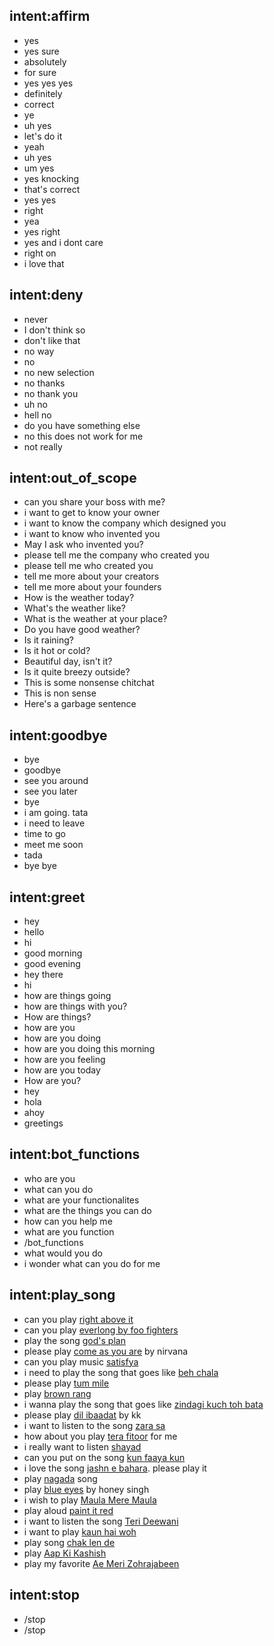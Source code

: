 
## intent:affirm
- yes
- yes sure
- absolutely
- for sure
- yes yes yes
- definitely
- correct
- ye
- uh yes
- let's do it
- yeah
- uh yes
- um yes
- yes knocking
- that's correct
- yes yes
- right
- yea
- yes right
- yes and i dont care
- right on
- i love that

## intent:deny
- never
- I don't think so
- don't like that
- no way
- no
- no new selection
- no thanks
- no thank you
- uh no
- hell no
- do you have something else
- no this does not work for me
- not really

## intent:out_of_scope
- can you share your boss with me?
- i want to get to know your owner
- i want to know the company which designed you
- i want to know who invented you
- May I ask who invented you?
- please tell me the company who created you
- please tell me who created you
- tell me more about your creators
- tell me more about your founders
- How is the weather today?
- What's the weather like?
- What is the weather at your place?
- Do you have good weather?
- Is it raining?
- Is it hot or cold?
- Beautiful day, isn't it?
- Is it quite breezy outside?
- This is some nonsense chitchat
- This is non sense
- Here's a garbage sentence

## intent:goodbye
- bye
- goodbye
- see you around
- see you later
- bye
- i am going. tata
- i need to leave
- time to go
- meet me soon
- tada
- bye bye

## intent:greet
- hey
- hello
- hi
- good morning
- good evening
- hey there
- hi
- how are things going
- how are things with you?
- How are things?
- how are you
- how are you doing
- how are you doing this morning
- how are you feeling
- how are you today
- How are you?
- hey
- hola
- ahoy
- greetings

## intent:bot_functions
- who are you
- what can you do
- what are your functionalites
- what are the things you can do
- how can you help me
- what are you function
- /bot_functions
- what would you do
- i wonder what can you do for me

## intent:play_song
- can you play [right above it](song_name)
- can you play [everlong by foo fighters](song_name)
- play the song [god's plan](song_name)
- please play [come as you are](song_name) by nirvana
- can you play music [satisfya](song_name)
- i need to play the song that goes like [beh chala](song_name)
- please play [tum mile](song_name)
- play [brown rang](song_name)
- i wanna play the song that goes like [zindagi kuch toh bata](song_name)
- please play [dil ibaadat](song_name) by kk
- i want to listen to the song [zara sa](song_name)
- how about you play [tera fitoor](song_name) for me
- i really want to listen [shayad](song_name)
- can you put on the song [kun faaya kun](song_name)
- i love the song [jashn e bahara](song_name). please play it
- play [nagada](song_name) song
- play [blue eyes](song_name) by honey singh
- i wish to play [Maula Mere Maula](song_name)
- play aloud [paint it red](song_name)
- i want to listen the song [Teri Deewani](song_name)
- i want to play [kaun hai woh](song_name)
- play song [chak len de](song_name)
- play [Aap Ki Kashish](song_name)
- play my favorite [Ae Meri Zohrajabeen](song_name)

## intent:stop
- /stop
- /stop